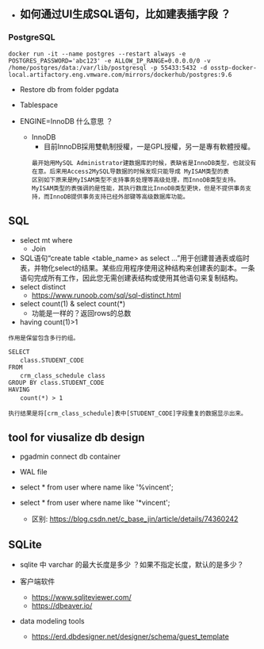 - 如何通过UI生成SQL语句，比如建表插字段 ？
    - 

### PostgreSQL

```
docker run -it --name postgres --restart always -e POSTGRES_PASSWORD='abc123' -e ALLOW_IP_RANGE=0.0.0.0/0 -v /home/postgres/data:/var/lib/postgresql -p 55433:5432 -d osstp-docker-local.artifactory.eng.vmware.com/mirrors/dockerhub/postgres:9.6
```

- Restore db from folder pgdata

- Tablespace

- ENGINE=InnoDB 什么意思 ？
    - InnoDB
        - 目前InnoDB採用雙軌制授權，一是GPL授權，另一是專有軟體授權。
        ```
        最开始用MySQL Administrator建数据库的时候，表缺省是InnoDB类型，也就没有在意。后来用Access2MySQL导数据的时候发现只能导成 MyISAM类型的表
        区别如下原来是MyISAM类型不支持事务处理等高级处理，而InnoDB类型支持。
        MyISAM类型的表强调的是性能，其执行数度比InnoDB类型更快，但是不提供事务支持，而InnoDB提供事务支持已经外部键等高级数据库功能。
        ```


## SQL
- select mt where 
    - Join
- SQL语句“create table <table_name> as select ...”用于创建普通表或临时表，并物化select的结果。某些应用程序使用这种结构来创建表的副本。一条语句完成所有工作，因此您无需创建表结构或使用其他语句来复制结构。
- select distinct
    - https://www.runoob.com/sql/sql-distinct.html
- select count(1)  &  select count(*)
    - 功能是一样的？返回rows的总数
- having count(1)>1
```
作用是保留包含多行的组。

SELECT
　　class.STUDENT_CODE
FROM
　　crm_class_schedule class
GROUP BY class.STUDENT_CODE
HAVING
　　count(*) > 1

执行结果是将[crm_class_schedule]表中[STUDENT_CODE]字段重复的数据显示出来。
```

## tool for viusalize db design


- pgadmin connect db container

- WAL file


- select * from user where name like '%vincent';
- select * from user where name like '*vincent';
    - 区别: https://blog.csdn.net/c_base_jin/article/details/74360242


## SQLite
- sqlite 中 varchar 的最大长度是多少 ？如果不指定长度，默认的是多少？
- 客户端软件
    - https://www.sqliteviewer.com/
    - https://dbeaver.io/


- data modeling tools
    - https://erd.dbdesigner.net/designer/schema/guest_template


